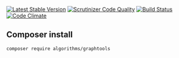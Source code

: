 [![Latest Stable Version](https://poser.pugx.org/algorithms/graphtools/v/stable)](https://packagist.org/packages/algorithms/graphtools) [![Scrutinizer Code Quality](https://scrutinizer-ci.com/g/PHPAlgorithms/GraphTools/badges/quality-score.png?b=master)](https://scrutinizer-ci.com/g/PHPAlgorithms/GraphTools/?branch=master) [![Build Status](https://travis-ci.org/PHPAlgorithms/GraphTools.svg?branch=master)](https://travis-ci.org/PHPAlgorithms/GraphTools) [![Code Climate](https://codeclimate.com/github/PHPAlgorithms/GraphTools/badges/gpa.svg)](https://codeclimate.com/github/PHPAlgorithms/GraphTools)

## Composer install

    composer require algorithms/graphtools
